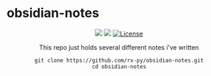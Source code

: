 # obsidian-notes


<div  align="center">


[![](https://img.shields.io/github/stars/rx-py/obsidian-notes?style=for-the-badge&logo=github&color=83c5be&logoColor=D9E0EE&labelColor=252733)](https://github.com/rx-py/obsidian-notes.git)
[![](https://img.shields.io/github/last-commit/rx-py/obsidian-notes?style=for-the-badge&color=006d77&logoColor=D9E0EE&labelColor=252733)](https://github.com/rx-py/obsidian-notes.git)
<a href="https://github.com/rx-py/obsidian-notes/blob/main/LICENSE">
<img alt="License" src="https://img.shields.io/github/license/rx-py/obsidian-notes?style=for-the-badge&logo=github&color=1d3557&logoColor=D9E0EE&labelColor=252733"/>
</a>


This repo just holds several different notes i've written


```
git clone https://github.com/rx-py/obsidian-notes.git
cd obsidian-notes
```
